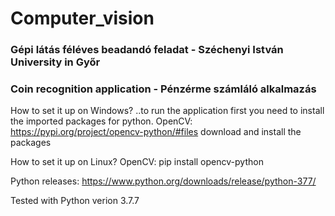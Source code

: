 # Computer_vision
### Gépi látás féléves beadandó feladat - Széchenyi István University in Győr

### Coin recognition application - Pénzérme számláló alkalmazás 

How to set it up on Windows?
 ..to run the application first you need to install the imported packages for python.
 OpenCV: https://pypi.org/project/opencv-python/#files  download and install the packages


How to set it up on Linux?
OpenCV: pip install opencv-python



Python releases: https://www.python.org/downloads/release/python-377/

Tested with Python verion 3.7.7
